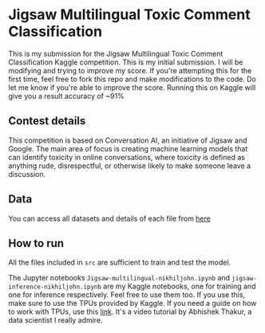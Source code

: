 # Jigsaw Multilingual Toxic Comment Classification

This is my submission for the Jigsaw Multilingual Toxic Comment Classification Kaggle competition. This is my initial submission. I will be modifying and trying to improve my score. If you're attempting this for the first time, feel free to fork this repo and make modifications to the code. Do let me know if you're able to improve the score. Running this on Kaggle will give you a result accuracy of ~91%

## Contest details

This competition is based on Conversation AI, an initiative of Jigsaw and Google. The main area of focus is creating machine learning models that can identify toxicity in online conversations, where toxicity is defined as anything rude, disrespectful, or otherwise likely to make someone leave a discussion.

## Data

You can access all datasets and details of each file from [here](https://www.kaggle.com/c/jigsaw-multilingual-toxic-comment-classification/data)



## How to run
All the files included in `src` are sufficient to train and test the model. 


The Jupyter notebooks `Jigsaw-multilingual-nikhiljohn.ipynb` and `jigsaw-inference-nikhiljohn.ipynb` are my Kaggle notebooks, one for training and one for inference respectively. Feel free to use them too. If you use this, make sure to use the TPUs provided by Kaggle. If you need a guide on how to work with TPUs, use this [link](https://www.youtube.com/watch?v=s-3zts7FTDA&t=2s). It's a video tutorial by Abhishek Thakur, a data scientist I really admire.
